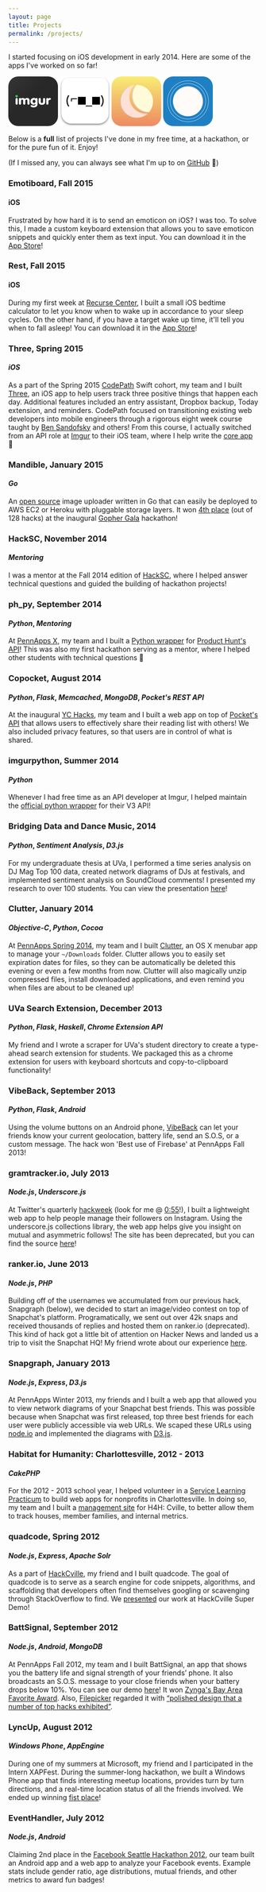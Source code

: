 ```yaml
---
layout: page
title: Projects
permalink: /projects/
---
```


I started focusing on iOS development in early 2014. Here are some of the apps I've worked on so far!

[<img style="display: inline-block !important;" src="/public/images/Icon_Imgur.png">](https://itunes.apple.com/us/app/imgur-funny-gifs-memes-images/id639881495?mt=8)
[<img style="display: inline-block !important;" src="/public/images/Icon_Emotiboard.png">](https://itunes.apple.com/us/app/emotiboard-emoticon-keyboard/id1047338955?mt=8)
[<img style="display: inline-block !important;" src="/public/images/Icon_Rest.png">](https://itunes.apple.com/us/app/rest-bedtime-calculator/id1032823043?mt=8)
[<img style="display: inline-block !important;" src="/public/images/Icon_Impulse.png">](https://github.com/Jasdev/Impulse)

Below is a **full** list of projects I've done in my free time, at a hackathon, or for the pure fun of it. Enjoy!

(If I missed any, you can always see what I'm up to on [GitHub](https://github.com/Jasdev) 👻)

### Emotiboard, Fall 2015

#### iOS

Frustrated by how hard it is to send an emoticon on iOS? I was too. To solve this, I made a custom keyboard extension that allows you to save emoticon snippets and quickly enter them as text input. You can download it in the [App Store](https://itunes.apple.com/us/app/emotiboard-emoticon-keyboard/id1047338955?mt=8)!

### Rest, Fall 2015

#### iOS

During my first week at [Recurse Center](https://www.recurse.com), I built a small iOS bedtime calculator to let you know when to wake up in accordance to your sleep cycles. On the other hand, if you have a target wake up time, it'll tell you when to fall asleep! You can download it in the [App Store](https://appsto.re/us/de6J9.i)!

### Three, Spring 2015

#### *iOS*

As a part of the Spring 2015 [CodePath](https://codepath.com) Swift cohort, my team and I built [Three](https://www.youtube.com/watch?v=a5cl6YmHMks), an iOS app to help users track three positive things that happen each day. Additional features included an entry assistant, Dropbox backup, Today extension, and reminders. CodePath focused on transitioning existing web developers into mobile engineers through a rigorous eight week course taught by [Ben Sandofsky](https://sandofsky.com) and others! From this course, I actually switched from an API role at [Imgur](http://imgur.com) to their iOS team, where I help write the [core app](https://itunes.apple.com/us/app/imgur/id639881495?mt=8) 🚀

### Mandible, January 2015

#### *Go*

An [open source](https://github.com/Imgur/mandible) image uploader written in Go that can easily be deployed to AWS EC2 or Heroku with pluggable storage layers. It won [4th place](http://challengepost.com/software/imgurgo) (out of 128 hacks) at the inaugural [Gopher Gala](http://gophergala.com) hackathon!

### HackSC, November 2014

#### *Mentoring*

I was a mentor at the Fall 2014 edition of [HackSC](http://f2014-wrap.hacksc.com), where I helped answer technical questions and guided the building of hackathon projects!

### ph_py, September 2014

#### *Python*, *Mentoring*

At [PennApps X](http://2014f.pennapps.com), my team and I built a [Python wrapper](https://github.com/anatg/ph_py) for [Product Hunt's API](https://api.producthunt.com/v1/docs)! This was also my first hackathon serving as a mentor, where I helped other students with technical questions 🙌

### Copocket, August 2014

#### *Python*, *Flask*, *Memcached*, *MongoDB*, *Pocket's REST API*

At the inaugural [YC Hacks](http://blog.ycombinator.com/yc-hacks-august-2-3-2014), my team and I built a web app on top of [Pocket's API](http://getpocket.com/developer/) that allows users to effectively share their reading list with others! We also included privacy features, so that users are in control of what is shared.

### imgurpython, Summer 2014

#### *Python*

Whenever I had free time as an API developer at Imgur, I helped maintain the [official python wrapper](https://github.com/imgur/imgurpython) for their V3 API!

### Bridging Data and Dance Music, 2014

#### *Python*, *Sentiment Analysis*, *D3.js*

For my undergraduate thesis at UVa, I performed a time series analysis on DJ Mag Top 100 data, created network diagrams of DJs at festivals, and implemented sentiment analysis on SoundCloud comments! I presented my research to over 100 students. You can view the presentation [here](https://www.youtube.com/watch?v=irAFO2rGvTg)!

### Clutter, January 2014

#### *Objective-C*, *Python*, *Cocoa*

At [PennApps Spring 2014](http://2014s.pennapps.com), my team and I built [Clutter](http://challengepost.com/software/clutter), an OS X menubar app to manage your `~/Downloads` folder. Clutter allows you to easily set expiration dates for files, so they can be automatically be deleted this evening or even a few months from now. Clutter will also magically unzip compressed files, install downloaded applications, and even remind you when files are about to be cleaned up!

### UVa Search Extension, December 2013

#### *Python*, *Flask*, *Haskell*, *Chrome Extension API*

My friend and I wrote a scraper for UVa's student directory to create a type-ahead search extension for students. We packaged this as a chrome extension for users with keyboard shortcuts and copy-to-clipboard functionality!

### VibeBack, September 2013

#### *Python*, *Flask*, *Android*

Using the volume buttons on an Android phone, [VibeBack](http://pennapps.challengepost.com/submissions/17219-vibeback) can let your friends know your current geolocation, battery life, send an S.O.S, or a custom message. The hack won 'Best use of Firebase' at PennApps Fall 2013!

### gramtracker.io, July 2013

#### *Node.js*, *Underscore.js*

At Twitter's quarterly [hackweek](https://www.youtube.com/watch?v=2oxDsIkwQA8) (look for me @ [0:55](https://youtu.be/2oxDsIkwQA8?t=55s)!), I built a lightweight web app to help people manage their followers on Instagram. Using the underscore.js collections library, the web app helps give you insight on mutual and asymmetric follows! The site has been deprecated, but you can find the source [here](https://github.com/Jasdev/gramtracker)!

### ranker.io, June 2013

#### *Node.js*, *PHP*

Building off of the usernames we accumulated from our previous hack, Snapgraph (below), we decided to start an image/video contest on top of Snapchat's platform. Programatically, we sent out over 42k snaps and received thousands of replies and hosted them on ranker.io (deprecated). This kind of hack got a little bit of attention on Hacker News and landed us a trip to visit the Snapchat HQ! My friend wrote about our experience [here](https://medium.com/@binroot/the-best-jokes-have-no-punchline-5f4713a963d6).

### Snapgraph, January 2013

#### *Node.js*, *Express*, *D3.js*

At PennApps Winter 2013, my friends and I built a web app that allowed you to view network diagrams of your Snapchat best friends. This was possible because when Snapchat was first released, top three best friends for each user were publicly accessible via web URLs. We scaped these URLs using [node.io](https://www.npmjs.com/package/node.io) and implemented the diagrams with [D3.js](http://d3js.org).

### Habitat for Humanity: Charlottesville, 2012 - 2013

#### *CakePHP*

For the 2012 - 2013 school year, I helped volunteer in a [Service Learning Practicum](http://www.cs.virginia.edu/~asb/slp/2012-2013.php) to build web apps for nonprofits in Charlottesville. In doing so, my team and I built a [management site](https://habitat-cville.rhcloud.com) for H4H: Cville, to better allow them to track houses, member families, and internal metrics.

### quadcode, Spring 2012

#### *Node.js*, *Express*, *Apache Solr*

As a part of [HackCville](http://hackcville.com), my friend and I built quadcode. The goal of quadcode is to serve as a search engine for code snippets, algorithms, and scaffolding that developers often find themselves googling or scavenging through StackOverflow to find. We [presented](http://oracle1.herokuapp.com/super_demo_slides/index.html) our work at HackCville Super Demo!

### BattSignal, September 2012

#### *Node.js*, *Android*, *MongoDB*

At PennApps Fall 2012, my team and I built BattSignal, an app that shows you the battery life and signal strength of your friends’ phone. It also broadcasts an S.O.S. message to your close friends when your battery drops below 10%. You can see our demo [here](https://www.youtube.com/watch?v=B0mrXYYInT4)! It won [Zynga's Bay Area Favorite Award](http://pennapps.tumblr.com/post/31797542186/pennapps-winners). Also, [Filepicker](https://www.filepicker.com) regarded it with [“polished design that a number of top hacks exhibited”](https://www.filepicker.com/blog/uncategorized/interesting-hacks-from-pennapps-the-largest/).

### LyncUp, August 2012

#### *Windows Phone*, *AppEngine*

During one of my summers at Microsoft, my friend and I participated in the Intern XAPFest. During the summer-long hackathon, we built a Windows Phone app that finds interesting meetup locations, provides turn by turn directions, and a real-time location status of all the friends involved. We ended up winning [fist place](http://blogs.msdn.com/b/msr_er/archive/2012/09/18/microsoft-interns-in-the-clouds.aspx)!

### EventHandler, July 2012

#### *Node.js*, *Android*

Claiming 2nd place in the [Facebook Seattle Hackathon 2012](https://www.facebook.com/events/274450622662295), our team built an Android app and a web app to analyze your Facebook events. Example stats include gender ratio, age distributions, mutual friends, and other metrics to award fun badges!
